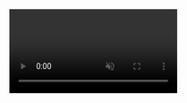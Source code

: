 <!DOCTYPE html>
<html lang="en">
<head>
    <meta charset="UTF-8">
    <meta name="viewport" content="width=device-width, initial-scale=1.0">
    <link rel="stylesheet" href="css/style.css">
    <link rel="stylesheet" href="css/jquery-ui.css">
    <link rel="stylesheet" href="css/jquery-ui.structure.css">
    <link rel="stylesheet" href="css/jquery-ui.theme.css">
    <link href="assets/favicon.ico" rel="icon" type="image/x-icon"/>
    <script
            src="https://code.jquery.com/jquery-3.6.0.min.js"
            integrity="sha256-/xUj+3OJU5yExlq6GSYGSHk7tPXikynS7ogEvDej/m4="
            crossorigin="anonymous"></script>
    <script src="js/jquery-ui.js" type="text/javascript"></script>
    <title>The site of Luhas</title>
</head>
<body>
<section class="showcase" style="padding: 0; position: absolute">
    <a id="btn" href="homeORG.html"></a>
    <video src="assets/homepage/homepage8.mp4" id="homepage" autoplay muted playsinline></video>
</section>
<div class="centerScreen">
    <img src="assets/loading.gif" style="width: 50px">
</div>
</body>
<script src="js/main.js" type="text/javascript"></script>
</html>